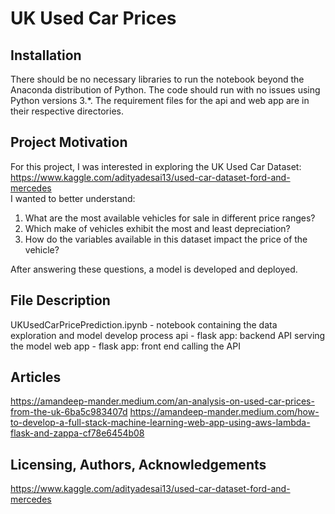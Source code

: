 # UK Used Car Prices

## Installation
There should be no necessary libraries to run the notebook beyond the Anaconda distribution of Python. The code should run with no issues using Python versions 3.*.
The requirement files for the api and web app are in their respective directories.

## Project Motivation
For this project, I was interested in exploring the UK Used Car Dataset:  
https://www.kaggle.com/adityadesai13/used-car-dataset-ford-and-mercedes  
I wanted to better understand:
1. What are the most available vehicles for sale in different price ranges?
2. Which make of vehicles exhibit the most and least depreciation?
3. How do the variables available in this dataset impact the price of the vehicle?

After answering these questions, a model is developed and deployed.

## File Description
UKUsedCarPricePrediction.ipynb - notebook containing the data exploration and model develop process
api - flask app: backend API serving the model
web app - flask app: front end calling the API

## Articles
https://amandeep-mander.medium.com/an-analysis-on-used-car-prices-from-the-uk-6ba5c983407d
https://amandeep-mander.medium.com/how-to-develop-a-full-stack-machine-learning-web-app-using-aws-lambda-flask-and-zappa-cf78e6454b08

## Licensing, Authors, Acknowledgements
https://www.kaggle.com/adityadesai13/used-car-dataset-ford-and-mercedes  
